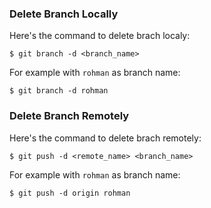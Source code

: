 ### **Delete Branch Locally**

Here's the command to delete brach localy:

    $ git branch -d <branch_name>

For example with `rohman` as branch name:

    $ git branch -d rohman


### **Delete Branch Remotely**

Here's the command to delete brach remotely:

    $ git push -d <remote_name> <branch_name>

For example with `rohman` as branch name:

    $ git push -d origin rohman
